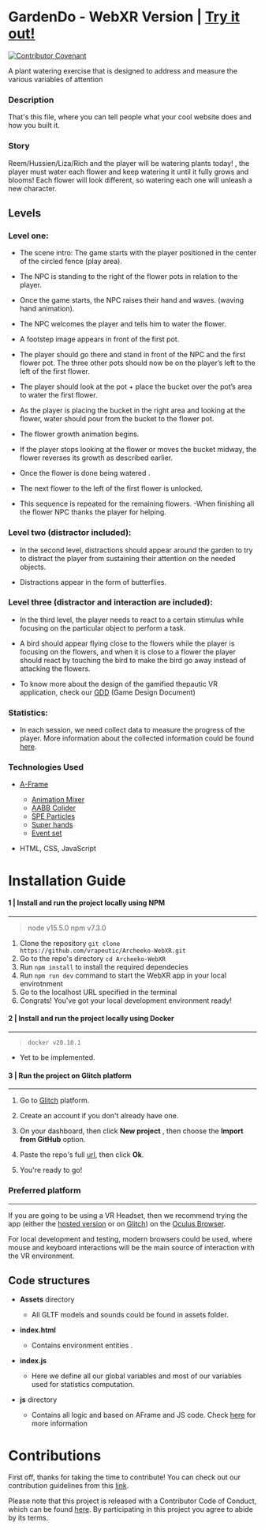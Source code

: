 # GardenDo - WebXR Version | [Try it out!](https://gardendo-webxr.web.app) 

[![Contributor Covenant](https://img.shields.io/badge/Contributor%20Covenant-v2.0%20adopted-ff69b4.svg)](code_of_conduct.md)

A plant watering exercise that is designed to address and measure the various variables of attention

### Description

That's this file, where you can tell people what your cool website does and how you built it.

### Story

Reem/Hussien/Liza/Rich and the player will be watering plants today! , the player must water each flower and keep watering it until it fully grows and blooms! Each flower will look different, so watering each one will unleash a new character.

## Levels



### Level one:

- The scene intro: The game starts with the player positioned in the center of the circled fence (play area).

- The NPC is standing to the right of the flower pots in relation to the player.

- Once the game starts, the NPC raises their hand and waves. (waving hand animation).

- The NPC welcomes the player and tells him to water the flower.

- A footstep image appears in front of the first pot.

- The player should go there and stand in front of the NPC and the first flower pot. The three other pots should now be on the player’s left to the left of the first flower.

- The player should look at the pot + place the bucket over the pot’s area to water the first flower.

- As the player is placing the bucket in the right area and looking at the flower, water should pour from the bucket to the flower pot.

- The flower growth animation begins.

- If the player stops looking at the flower or moves the bucket midway, the flower reverses its growth as described earlier.

- Once the flower is done being watered .

- The next flower to the left of the first flower is unlocked.

- This sequence is repeated for the remaining flowers. -When finishing all the flower NPC thanks the player for helping.

### Level two (distractor included):

- In the second level, distractions should appear around the garden to try to distract the player from sustaining their attention on the needed objects.

- Distractions appear in the form of butterflies.

### Level three (distractor and interaction are included):

- In the third level, the player needs to react to a certain stimulus while focusing on the particular object to perform a task.

- A bird should appear flying close to the flowers while the player is focusing on the flowers, and when it is close to a flower the player should react by touching the bird to make the bird go away instead of attacking the flowers.

- To know more about the design of the gamified thepautic VR application, check our [GDD](https://drive.google.com/file/d/1b5X8AImBezQqSnH__FERpBGz3Q5AE6W6/view?usp=sharing) (Game Design Document)
### Statistics:

- In each session, we need collect data to measure the progress of the player. More information about the collected information could be found [here](https://drive.google.com/file/d/1PaKcRVylyNUeju63PrJ3DH25jhlL1JCE/view?usp=sharing).

### Technologies Used

- [A-Frame](https://aframe.io/)
   - [Animation Mixer](https://www.8thwall.com/8thwall/animation-mixer-aframe) 
   - [AABB Colider](https://github.com/supermedium/superframe/tree/master/components/aabb-collider/)
   - [SPE Particles](https://github.com/harlyq/aframe-spe-particles-component) 
   - [Super hands](https://github.com/wmurphyrd/aframe-super-hands-component) 
   - [Event set](https://www.npmjs.com/package/aframe-event-set-component)

- HTML, CSS, JavaScript

# Installation Guide  
   
#### 1 | Install and run the project locally using NPM
---
> node v15.5.0
> npm v7.3.0

 1. Clone the repository `git clone https://github.com/vrapeutic/Archeeko-WebXR.git`
 2. Go to the repo's directory `cd Archeeko-WebXR`
 3. Run `npm install` to install the required dependecies
 4. Run `npm run dev` command to start the WebXR app in your local envirotnment
 5. Go to the localhost URL specified in the terminal
 6. Congrats! You've got your local development environment ready!

#### 2 | Install and run the project locally using Docker
---
> `docker v20.10.1`

- Yet to be implemented.

#### 3 | Run the project on Glitch platform
---
1. Go to [Glitch](https://glitch.com/) platform.

2. Create an account if you don't already have one.

3. On your dashboard, then click __New project__ , then choose the __Import from GitHub__ option.

4. Paste the repo's full [url](https://github.com/vrapeutic/GardenDoWebVR.git), then click __Ok__.

5. You're ready to go!

### Preferred platform 
---
If you are going to be using a VR Headset, then we recommend trying the app (either the [hosted version](https://gardendodemo.glitch.me/) or on [Glitch](https://glitch.com/)) on the [Oculus Browser](https://developer.oculus.com/webxr/).



For local development and testing, modern browsers could be used, where mouse and keyboard interactions will be the main source of interaction with the VR environment.

## Code structures

-  __Assets__ directory
   - All GLTF models and sounds could be found in assets folder.

-  __index.html__
   - Contains environment entities .
   
-  __index.js__   
   - Here we define all our global variables and most of our variables used for statistics computation.
   
   
-  __js__ directory
   - Contains all logic and based on AFrame and JS code. Check [here](https://github.com/vrapeutic/GardenDoWebXR/blob/main/Js/README.md) for more information
   
# Contributions   

First off, thanks for taking the time to contribute! You can check out our contribution guidelines from this [link](https://github.com/vrapeutic/GardenDoWebXR/blob/main/CONTRIBUTING.md).

Please note that this project is released with a Contributor Code of Conduct, which can be found [here](https://www.contributor-covenant.org/version/2/0/code_of_conduct/). By participating in this project you agree to abide by its terms.
